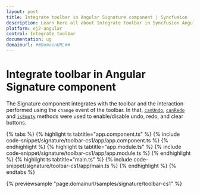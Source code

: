 ```yaml
---
layout: post
title: Integrate toolbar in Angular Signature component | Syncfusion
description: Learn here all about Integrate toolbar in Syncfusion Angular Signature component of Syncfusion Essential JS 2 and more.
platform: ej2-angular
control: Integrate toolbar 
documentation: ug
domainurl: ##DomainURL##
---
```


# Integrate toolbar in Angular Signature component

The Signature component integrates with the toolbar and the interaction performed using the `change` event of the toolbar.
In that, [`canUndo`](https://ej2.syncfusion.com/angular/documentation/api/signature/#canundo), [`canRedo`](https://ej2.syncfusion.com/angular/documentation/api/signature/#canredo) and [`isEmpty`](https://ej2.syncfusion.com/angular/documentation/api/signature/#isempty) methods were used to enable/disable undo, redo, and clear buttons.

{% tabs %}
{% highlight ts tabtitle="app.component.ts" %}
{% include code-snippet/signature/toolbar-cs1/app/app.component.ts %}
{% endhighlight %}
{% highlight ts tabtitle="app.module.ts" %}
{% include code-snippet/signature/toolbar-cs1/app/app.module.ts %}
{% endhighlight %}
{% highlight ts tabtitle="main.ts" %}
{% include code-snippet/signature/toolbar-cs1/app/main.ts %}
{% endhighlight %}
{% endtabs %}
  
{% previewsample "page.domainurl/samples/signature/toolbar-cs1" %}